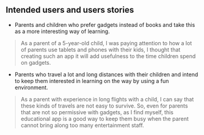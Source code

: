 ## Intended users and users stories

   * Parents and children who prefer gadgets instead of books and take this as a more interesting way of learning.
 
   > As a parent of a 5-year-old child, I was paying attention to how a lot of parents use tablets and phones with their kids, I thought that creating such an app it will add usefulness to the time children spend on gadgets.

   * Parents who travel a lot and long distances with their children and intend to keep them interested in learning on the way by using a fun environment.

   > As a parent with experience in long flights with a child, I can say that these kinds of travels are not easy to survive. So, even for parents that are not so permissive with gadgets, as I find myself, this educational app is a good way to keep them busy when the parent cannot bring along too many entertainment staff. 
